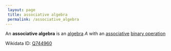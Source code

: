 ```yaml
---
 layout: page
 title: associative algebra
 permalink: /associative_algebra
---
```

An **associative algebra** is an [algebra](https://defsmath.github.io/DefsMath/algebra_over_a_field) $A$ with an [associative](https://defsmath.github.io/DefsMath/associative) [binary operation](https://defsmath.github.io/DefsMath/binary_operation)

Wikidata ID: [Q744960](https://www.wikidata.org/wiki/Q744960)
